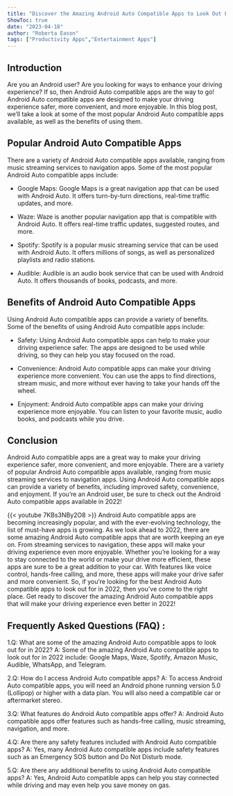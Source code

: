 ```yaml
---
title: "Discover the Amazing Android Auto Compatible Apps to Look Out For in 2022!"
ShowToc: true 
date: "2023-04-18"
author: "Roberta Eason" 
tags: ["Productivity Apps","Entertainment Apps"]
---
```

## Introduction
Are you an Android user? Are you looking for ways to enhance your driving experience? If so, then Android Auto compatible apps are the way to go! Android Auto compatible apps are designed to make your driving experience safer, more convenient, and more enjoyable. In this blog post, we’ll take a look at some of the most popular Android Auto compatible apps available, as well as the benefits of using them. 

## Popular Android Auto Compatible Apps
There are a variety of Android Auto compatible apps available, ranging from music streaming services to navigation apps. Some of the most popular Android Auto compatible apps include: 

- Google Maps: Google Maps is a great navigation app that can be used with Android Auto. It offers turn-by-turn directions, real-time traffic updates, and more. 

- Waze: Waze is another popular navigation app that is compatible with Android Auto. It offers real-time traffic updates, suggested routes, and more. 

- Spotify: Spotify is a popular music streaming service that can be used with Android Auto. It offers millions of songs, as well as personalized playlists and radio stations. 

- Audible: Audible is an audio book service that can be used with Android Auto. It offers thousands of books, podcasts, and more. 

## Benefits of Android Auto Compatible Apps
Using Android Auto compatible apps can provide a variety of benefits. Some of the benefits of using Android Auto compatible apps include: 

- Safety: Using Android Auto compatible apps can help to make your driving experience safer. The apps are designed to be used while driving, so they can help you stay focused on the road. 

- Convenience: Android Auto compatible apps can make your driving experience more convenient. You can use the apps to find directions, stream music, and more without ever having to take your hands off the wheel. 

- Enjoyment: Android Auto compatible apps can make your driving experience more enjoyable. You can listen to your favorite music, audio books, and podcasts while you drive. 

## Conclusion
Android Auto compatible apps are a great way to make your driving experience safer, more convenient, and more enjoyable. There are a variety of popular Android Auto compatible apps available, ranging from music streaming services to navigation apps. Using Android Auto compatible apps can provide a variety of benefits, including improved safety, convenience, and enjoyment. If you’re an Android user, be sure to check out the Android Auto compatible apps available in 2022!

{{< youtube 7KBs3NBy2O8 >}} 
Android Auto compatible apps are becoming increasingly popular, and with the ever-evolving technology, the list of must-have apps is growing. As we look ahead to 2022, there are some amazing Android Auto compatible apps that are worth keeping an eye on. From streaming services to navigation, these apps will make your driving experience even more enjoyable. Whether you’re looking for a way to stay connected to the world or make your drive more efficient, these apps are sure to be a great addition to your car. With features like voice control, hands-free calling, and more, these apps will make your drive safer and more convenient. So, if you’re looking for the best Android Auto compatible apps to look out for in 2022, then you’ve come to the right place. Get ready to discover the amazing Android Auto compatible apps that will make your driving experience even better in 2022!

## Frequently Asked Questions (FAQ) :
1.Q: What are some of the amazing Android Auto compatible apps to look out for in 2022? 
A: Some of the amazing Android Auto compatible apps to look out for in 2022 include: Google Maps, Waze, Spotify, Amazon Music, Audible, WhatsApp, and Telegram.

2.Q: How do I access Android Auto compatible apps? 
A: To access Android Auto compatible apps, you will need an Android phone running version 5.0 (Lollipop) or higher with a data plan. You will also need a compatible car or aftermarket stereo.

3.Q: What features do Android Auto compatible apps offer? 
A: Android Auto compatible apps offer features such as hands-free calling, music streaming, navigation, and more.

4.Q: Are there any safety features included with Android Auto compatible apps? 
A: Yes, many Android Auto compatible apps include safety features such as an Emergency SOS button and Do Not Disturb mode.

5.Q: Are there any additional benefits to using Android Auto compatible apps? 
A: Yes, Android Auto compatible apps can help you stay connected while driving and may even help you save money on gas.


